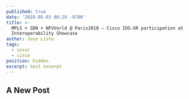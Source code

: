 ```yaml
---
published: true
date: '2018-05-03 08:29 -0700'
title: >-
  MPLS + SDN + NFVVorld @ Paris2018 – Cisco IOS-XR participation at
  Interoperability Showcase
author: Jose Liste
tags:
  - iosxr
  - cisco
position: hidden
excerpt: test excerpt
---
```

## A New Post

<placeholder>
